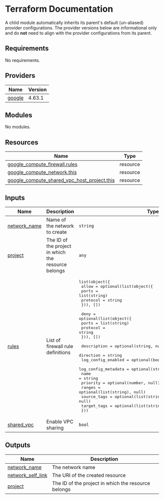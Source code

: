 # Terraform Documentation

A child module automatically inherits its parent's default (un-aliased) provider configurations. The provider versions below are informational only and do **not** need to align with the provider configurations from its parent.

<!-- BEGINNING OF PRE-COMMIT-TERRAFORM DOCS HOOK -->
## Requirements

No requirements.

## Providers

| Name | Version |
|------|---------|
| <a name="provider_google"></a> [google](#provider\_google) | 4.63.1 |

## Modules

No modules.

## Resources

| Name | Type |
|------|------|
| [google_compute_firewall.rules](https://registry.terraform.io/providers/hashicorp/google/latest/docs/resources/compute_firewall) | resource |
| [google_compute_network.this](https://registry.terraform.io/providers/hashicorp/google/latest/docs/resources/compute_network) | resource |
| [google_compute_shared_vpc_host_project.this](https://registry.terraform.io/providers/hashicorp/google/latest/docs/resources/compute_shared_vpc_host_project) | resource |

## Inputs

| Name | Description | Type | Default | Required |
|------|-------------|------|---------|:--------:|
| <a name="input_network_name"></a> [network\_name](#input\_network\_name) | Name of the network to create | `string` | `"osinfra-vpc"` | no |
| <a name="input_project"></a> [project](#input\_project) | The ID of the project in which the resource belongs | `any` | n/a | yes |
| <a name="input_rules"></a> [rules](#input\_rules) | List of firewall rule definitions | <pre>list(object({<br>    allow = optional(list(object({<br>      ports    = list(string)<br>      protocol = string<br>    })), [])<br><br>    deny = optional(list(object({<br>      ports    = list(string)<br>      protocol = string<br>    })), [])<br><br>    description         = optional(string, null)<br>    direction           = string<br>    log_config_enabled  = optional(bool, true)<br>    log_config_metadata = optional(string, "INCLUDE_ALL_METADATA")<br>    name                = string<br>    priority            = optional(number, null)<br>    ranges              = optional(list(string), null)<br>    source_tags         = optional(list(string), null)<br>    target_tags         = optional(list(string), null)<br>  }))</pre> | `[]` | no |
| <a name="input_shared_vpc"></a> [shared\_vpc](#input\_shared\_vpc) | Enable VPC sharing | `bool` | `false` | no |

## Outputs

| Name | Description |
|------|-------------|
| <a name="output_network_name"></a> [network\_name](#output\_network\_name) | The network name |
| <a name="output_network_self_link"></a> [network\_self\_link](#output\_network\_self\_link) | The URI of the created resource |
| <a name="output_project"></a> [project](#output\_project) | The ID of the project in which the resource belongs |
<!-- END OF PRE-COMMIT-TERRAFORM DOCS HOOK -->
